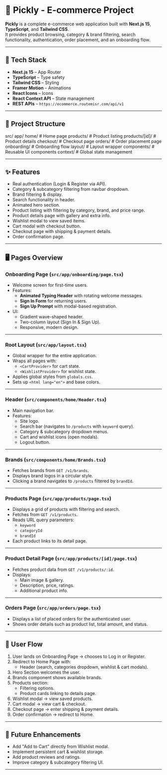 # 🛒 Pickly - E-commerce Project

**Pickly** is a complete e-commerce web application built with **Next.js 15**, **TypeScript**, and **Tailwind CSS**.  
It provides product browsing, category & brand filtering, search functionality, authentication, order placement, and an onboarding flow.

---

## 🚀 Tech Stack

- **Next.js 15** – App Router
- **TypeScript** – Type safety
- **Tailwind CSS** – Styling
- **Framer Motion** – Animations
- **React Icons** – Icons
- **React Context API** – State management
- **REST APIs** – `https://ecommerce.routemisr.com/api/v1`

---

## 📂 Project Structure

src/
app/
home/ # Home page
products/ # Product listing
products/[id]/ # Product details
checkout/ # Checkout page
orders/ # Order placement page
onboarding/ # Onboarding flow
layout/ # Layout wrapper
components/ # Reusable UI components
context/ # Global state management

---

## ✨ Features

- Real authentication (Login & Register via API).
- Category & subcategory filtering from navbar dropdown.
- Brand filtering & display.
- Search functionality in header.
- Animated hero section.
- Product listing with filtering by category, brand, and price range.
- Product details page with gallery and extra info.
- Wishlist modal to view saved items.
- Cart modal with checkout button.
- Checkout page with shipping & payment details.
- Order confirmation page.

---

## 🖥️ Pages Overview

### **Onboarding Page (`src/app/onboarding/page.tsx`)**

- Welcome screen for first-time users.
- Features:
  - **Animated Typing Header** with rotating welcome messages.
  - **Sign In Form** for returning users.
  - **Sign Up Prompt** with modal-based registration.
- UI:
  - Gradient wave-shaped header.
  - Two-column layout (Sign In & Sign Up).
  - Responsive, modern design.

---

### **Root Layout (`src/app/layout.tsx`)**

- Global wrapper for the entire application.
- Wraps all pages with:
  - `<CartProvider>` for cart state.
  - `<WishlistProvider>` for wishlist state.
- Applies global styles from `globals.css`.
- Sets up `<html lang="en">` and base colors.

---

### **Header (`src/components/home/Header.tsx`)**

- Main navigation bar.
- Features:
  - Site logo.
  - Search bar (navigates to `/products` with `keyword` query).
  - Category & subcategory dropdown menus.
  - Cart and wishlist icons (open modals).
  - Logout button.

---

### **Brands (`src/components/home/Brands.tsx`)**

- Fetches brands from `GET /v1/brands`.
- Displays brand logos in a circular style.
- Clicking a brand navigates to `/products` filtered by `brandId`.

---

### **Products Page (`src/app/products/page.tsx`)**

- Displays a grid of products with filtering and search.
- Fetches from `GET /v1/products`.
- Reads URL query parameters:
  - `keyword`
  - `categoryId`
  - `brandId`
- Each product links to its detail page.

---

### **Product Detail Page (`src/app/products/[id]/page.tsx`)**

- Fetches product data from `GET /v1/products/:id`.
- Displays:
  - Main image & gallery.
  - Description, price, ratings.
  - Additional product info.

---

### **Orders Page (`src/app/orders/page.tsx`)**

- Displays a list of placed orders for the authenticated user.
- Shows order details such as product list, total amount, and status.

---

## 🧭 User Flow

1. User lands on Onboarding Page → chooses to Log in or Register.
2. Redirect to Home Page with:
   - Header (search, categories dropdown, wishlist & cart modals).
3. Hero Section welcomes the user.
4. Brands component shows available brands.
5. Products section:
   - Filtering options.
   - Product cards linking to details page.
6. Wishlist modal → view saved products.
7. Cart modal → view cart & checkout.
8. Checkout page → enter shipping & payment details.
9. Order confirmation → redirect to Home.

---

## 🔮 Future Enhancements

- Add "Add to Cart" directly from Wishlist modal.
- Implement persistent cart & wishlist storage.
- Add product reviews and ratings.
- Improve category & subcategory filtering UI.

---
